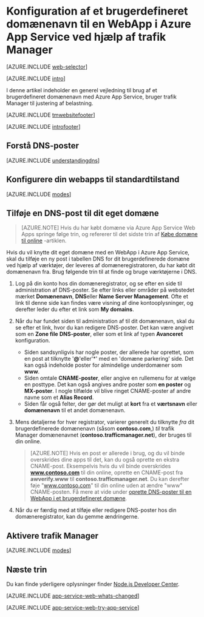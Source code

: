 <properties
    pageTitle="Konfigurere et brugerdefineret domænenavn til en WebApp i Azure App-tjeneste, som bruger trafik Manager til justering af belastning."
    description="Bruge et brugerdefineret domænenavn til en en WebApp i Azure App Service, der omfatter trafik Manager for justering af belastning."
    services="app-service\web"
    documentationCenter=""
    authors="rmcmurray"
    manager="wpickett"
    editor=""/>

<tags
    ms.service="app-service-web"
    ms.workload="web"
    ms.tgt_pltfrm="na"
    ms.devlang="na"
    ms.topic="article"
    ms.date="09/20/2016"
    ms.author="robmcm"/>

# <a name="configuring-a-custom-domain-name-for-a-web-app-in-azure-app-service-using-traffic-manager"></a>Konfiguration af et brugerdefineret domænenavn til en WebApp i Azure App Service ved hjælp af trafik Manager

[AZURE.INCLUDE [web-selector](../../includes/websites-custom-domain-selector.md)]

[AZURE.INCLUDE [intro](../../includes/custom-dns-web-site-intro-traffic-manager.md)]

I denne artikel indeholder en generel vejledning til brug af et brugerdefineret domænenavn med Azure App Service, bruger trafik Manager til justering af belastning.

[AZURE.INCLUDE [tmwebsitefooter](../../includes/custom-dns-web-site-traffic-manager-notes.md)]

[AZURE.INCLUDE [introfooter](../../includes/custom-dns-web-site-intro-notes.md)]

<a name="understanding-records"></a>
## <a name="understanding-dns-records"></a>Forstå DNS-poster

[AZURE.INCLUDE [understandingdns](../../includes/custom-dns-web-site-understanding-dns-traffic-manager.md)]

<a name="bkmk_configsharedmode"></a>
## <a name="configure-your-web-apps-for-standard-mode"></a>Konfigurere din webapps til standardtilstand

[AZURE.INCLUDE [modes](../../includes/custom-dns-web-site-modes-traffic-manager.md)]

<a name="bkmk_configurecname"></a>
## <a name="add-a-dns-record-for-your-custom-domain"></a>Tilføje en DNS-post til dit eget domæne

> [AZURE.NOTE] Hvis du har købt domæne via Azure App Service Web Apps springe følge trin, og refererer til det sidste trin af [Købe domæne til online](custom-dns-web-site-buydomains-web-app.md) -artiklen.

Hvis du vil knytte dit eget domæne med en WebApp i Azure App Service, skal du tilføje en ny post i tabellen DNS for dit brugerdefinerede domæne ved hjælp af værktøjer, der leveres af domæneregistratoren, du har købt dit domænenavn fra. Brug følgende trin til at finde og bruge værktøjerne i DNS.

1. Log på din konto hos din domæneregistrator, og se efter en side til administration af DNS-poster. Se efter links eller områder på webstedet mærket **Domænenavn**, **DNS**eller **Name Server Management**. Ofte et link til denne side kan findes være visning af dine kontooplysninger, og derefter leder du efter et link som **My domains**.

1. Når du har fundet siden til administration af til dit domænenavn, skal du se efter et link, hvor du kan redigere DNS-poster. Det kan være angivet som en **Zone file** **DNS-poster**, eller som et link af typen **Avanceret** konfiguration.

    * Siden sandsynligvis har nogle poster, der allerede har oprettet, som en post at tilknytte '**@**'eller'\*' med en 'domæne parkering' side. Det kan også indeholde poster for almindelige underdomæner som **www**.
    * Siden omtale **CNAME-poster**, eller angive en rullemenu for at vælge en posttype. Det kan også angives andre poster som **en poster** og **MX-poster**. I nogle tilfælde vil blive ringet CNAME-poster af andre navne som et **Alias Record**.
    * Siden får også felter, der gør det muligt at **kort** fra et **værtsnavn** eller **domænenavn** til et andet domænenavn.

1. Mens detaljerne for hver registrator, varierer generelt du tilknytte *fra* dit brugerdefinerede domænenavn (såsom **contoso.com**,) *til* trafik Manager domænenavnet (**contoso.trafficmanager.net**), der bruges til din online.

    > [AZURE.NOTE] Hvis en post er allerede i brug, og du vil binde overskrides dine apps til det, kan du også oprette en ekstra CNAME-post. Eksempelvis hvis du vil binde overskrides **www.contoso.com** til din online, oprette en CNAME-post fra **awverify.www** til **contoso.trafficmanager.net**. Du kan derefter føje "www.contoso.com" til din online uden at ændre "www" CNAME-posten. Få mere at vide under [oprette DNS-poster til en WebApp i et brugerdefineret domæne][CREATEDNS].

1. Når du er færdig med at tilføje eller redigere DNS-poster hos din domæneregistrator, kan du gemme ændringerne.

<a name="enabledomain"></a>
## <a name="enable-traffic-manager"></a>Aktivere trafik Manager

[AZURE.INCLUDE [modes](../../includes/custom-dns-web-site-enable-on-traffic-manager.md)]

## <a name="next-steps"></a>Næste trin

Du kan finde yderligere oplysninger finder [Node.js Developer Center](/develop/nodejs/).

[AZURE.INCLUDE [app-service-web-whats-changed](../../includes/app-service-web-whats-changed.md)]

[AZURE.INCLUDE [app-service-web-try-app-service](../../includes/app-service-web-try-app-service.md)]

<!-- URL List -->

[CREATEDNS]: ../dns/dns-web-sites-custom-domain.md
